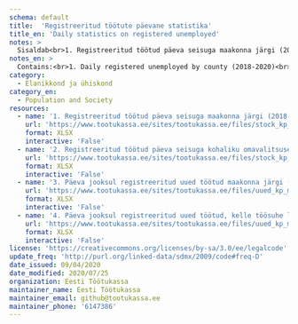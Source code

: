 ```yaml
---
schema: default
title:  'Registreeritud töötute päevane statistika'
title_en: 'Daily statistics on registered unemployed'
notes: >
  Sisaldab<br>1. Registreeritud töötud päeva seisuga maakonna järgi (2018-2020)<br>2. Registreeritud töötud päeva seisuga kohaliku     omavalitsuse järgi (2018-2020)<br>3. Päeva jooksul registreeritud uued töötud maakonna järgi (2019-2020)<br>4. Päeva jooksul registreeritud uued töötud, kelle töösuhe lõppes koondamisega maakonna järgi (2019-2020). Kui teil ei õnnestu alla laadida kõige värskemat faili, on veebilehitseja vanema faili mällu jätnud. Selle parandamiseks tuleb veebilehitseja vahemälu tühjendada. Pärast vahemälu tühjendamist sulgege veebilehitseja ja proovige uuesti.
notes_en: >
  Contains:<br>1. Daily registered unemployed by county (2018-2020)<br>2. Daily registered unemployed by local government (2018-2020)<br>3. New unemployed registered during the day by county (2019-2020)<br>4. New unemployed registered during the day, whose employment ended with redundancy by county (2019-2020). If you can't download the most recent file, the web browser has left the older file in memory. To fix this, you need to clear your browser's cache. After clearing the cache, close the web browser and try again.
category:
  - Elanikkond ja ühiskond
category_en:
  - Population and Society
resources:
  - name: '1. Registreeritud töötud päeva seisuga maakonna järgi (2018-2020)'
    url: 'https://www.tootukassa.ee/sites/tootukassa.ee/files/stock_kp_mk_day.xlsx'
    format: XLSX
    interactive: 'False'
  - name: '2. Registreeritud töötud päeva seisuga kohaliku omavalitsuse järgi (2018-2020)'
    url: 'https://www.tootukassa.ee/sites/tootukassa.ee/files/stock_kp_mk_kov_day.xlsx'
    format: XLSX
    interactive: 'False'
  - name: '3. Päeva jooksul registreeritud uued töötud maakonna järgi (2019-2020)'
    url: 'https://www.tootukassa.ee/sites/tootukassa.ee/files/uued_kp_mk_day.xlsx'
    format: XLSX
    interactive: 'False'
  - name: '4. Päeva jooksul registreeritud uued töötud, kelle töösuhe lõppes koondamisega maakonna järgi (2019-2020)'
    url: 'https://www.tootukassa.ee/sites/tootukassa.ee/files/uued_kp_mk_koondamine_day.xlsx'
    format: XLSX
    interactive: 'False'
license: 'https://creativecommons.org/licenses/by-sa/3.0/ee/legalcode'
update_freq: 'http://purl.org/linked-data/sdmx/2009/code#freq-D'
date_issued: 09/04/2020 
date_modified: 2020/07/25
organization: Eesti Töötukassa
maintainer_name: Eesti Töötukassa
maintainer_email: github@tootukassa.ee
maintainer_phone: '6147386'
---
```

